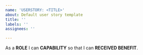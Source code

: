 ```yaml
---
name: 'USERSTORY: <TITLE>'
about: Default user story template
title: ''
labels: ''
assignees: ''

---
```


As a **ROLE** I can **CAPABILITY** so that I can **RECEIVED BENEFIT**.
